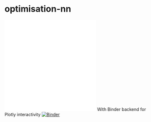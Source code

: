 # optimisation-nn

![Teil 1](Optimisierung-p1.html)
![Teil 2](Optimisierung-p2.html)
With Binder backend for Plotly interactivity
[![Binder](https://mybinder.org/badge_logo.svg)](https://mybinder.org/v2/gh/garnik-arut/optimisation-nn/main)